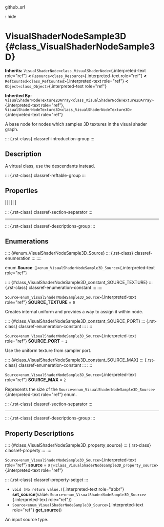 github_url

:   hide

# VisualShaderNodeSample3D {#class_VisualShaderNodeSample3D}

**Inherits:**
`VisualShaderNode<class_VisualShaderNode>`{.interpreted-text role="ref"}
**\<** `Resource<class_Resource>`{.interpreted-text role="ref"} **\<**
`RefCounted<class_RefCounted>`{.interpreted-text role="ref"} **\<**
`Object<class_Object>`{.interpreted-text role="ref"}

**Inherited By:**
`VisualShaderNodeTexture2DArray<class_VisualShaderNodeTexture2DArray>`{.interpreted-text
role="ref"},
`VisualShaderNodeTexture3D<class_VisualShaderNodeTexture3D>`{.interpreted-text
role="ref"}

A base node for nodes which samples 3D textures in the visual shader
graph.

::: {.rst-class}
classref-introduction-group
:::

## Description

A virtual class, use the descendants instead.

::: {.rst-class}
classref-reftable-group
:::

## Properties

||
||
||

::: {.rst-class}
classref-section-separator
:::

------------------------------------------------------------------------

::: {.rst-class}
classref-descriptions-group
:::

## Enumerations

:::: {#enum_VisualShaderNodeSample3D_Source}
::: {.rst-class}
classref-enumeration
:::
::::

enum **Source**:
`🔗<enum_VisualShaderNodeSample3D_Source>`{.interpreted-text role="ref"}

:::: {#class_VisualShaderNodeSample3D_constant_SOURCE_TEXTURE}
::: {.rst-class}
classref-enumeration-constant
:::
::::

`Source<enum_VisualShaderNodeSample3D_Source>`{.interpreted-text
role="ref"} **SOURCE_TEXTURE** = `0`

Creates internal uniform and provides a way to assign it within node.

:::: {#class_VisualShaderNodeSample3D_constant_SOURCE_PORT}
::: {.rst-class}
classref-enumeration-constant
:::
::::

`Source<enum_VisualShaderNodeSample3D_Source>`{.interpreted-text
role="ref"} **SOURCE_PORT** = `1`

Use the uniform texture from sampler port.

:::: {#class_VisualShaderNodeSample3D_constant_SOURCE_MAX}
::: {.rst-class}
classref-enumeration-constant
:::
::::

`Source<enum_VisualShaderNodeSample3D_Source>`{.interpreted-text
role="ref"} **SOURCE_MAX** = `2`

Represents the size of the
`Source<enum_VisualShaderNodeSample3D_Source>`{.interpreted-text
role="ref"} enum.

::: {.rst-class}
classref-section-separator
:::

------------------------------------------------------------------------

::: {.rst-class}
classref-descriptions-group
:::

## Property Descriptions

:::: {#class_VisualShaderNodeSample3D_property_source}
::: {.rst-class}
classref-property
:::
::::

`Source<enum_VisualShaderNodeSample3D_Source>`{.interpreted-text
role="ref"} **source** = `0`
`🔗<class_VisualShaderNodeSample3D_property_source>`{.interpreted-text
role="ref"}

::: {.rst-class}
classref-property-setget
:::

- `void (No return value.)`{.interpreted-text role="abbr"}
  **set_source**(value:
  `Source<enum_VisualShaderNodeSample3D_Source>`{.interpreted-text
  role="ref"})
- `Source<enum_VisualShaderNodeSample3D_Source>`{.interpreted-text
  role="ref"} **get_source**()

An input source type.
